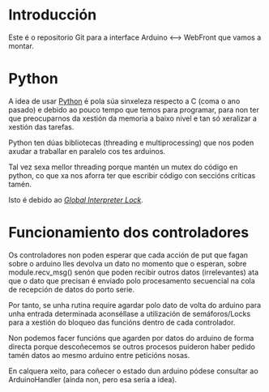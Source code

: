 Introducción
============

Este é o repositorio Git para a interface Arduino <--> WebFront que vamos a montar.

Python
======

A idea de usar [Python][1] é pola súa sinxeleza respecto a C (coma o ano
pasado) e debido ao pouco tempo que temos para programar, para non ter que
preocuparnos da xestión da memoria a baixo nivel e tan só xeralizar a xestión
das tarefas.

Python ten dúas bibliotecas (threading e multiprocessing) que nos poden axudar
a traballar en paralelo cos tes arduinos.

Tal vez sexa mellor threading porque mantén un mutex do código en python, co
que xa nos aforra ter que escribir código con seccións críticas tamén.

Isto é debido ao _[Global Interpreter Lock][2]_.

[1]: http://www.python.org
[2]: http://docs.python.org/glossary.html#term-global-interpreter-lock

Funcionamiento dos controladores
================================

Os controladores non poden esperar que cada acción de put que fagan sobre o
arduino lles devolva un dato no momento que o esperan, sobre module.recv_msg()
senón que poden recibir outros datos (irrelevantes) ata que o dato que precisan
é enviado polo procesamento secuencial na cola de recepción de datos do porto
serie.

Por tanto, se unha rutina require agardar polo dato de volta do arduino para
unha entrada determinada aconséllase a utilización de semáforos/Locks para a
xestión do bloqueo das funcións dentro de cada controlador.

Non podemos facer funcións que agarden por datos do arduino de forma directa
porque descoñecemos se outros procesos puideron haber pedido tamén datos ao
mesmo arduino entre peticións nosas.

En calquera xeito, para coñecer o estado dun arduino pódese consultar ao
ArduinoHandler (aínda non, pero esa sería a idea).

